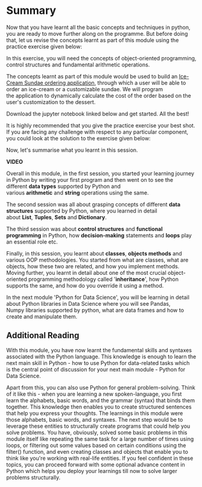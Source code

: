 # Summary

Now that you have learnt all the basic concepts and techniques in python, you are ready to move further along on the programme. But before doing that, let us revise the concepts learnt as part of this module using the practice exercise given below:

In this exercise, you will need the concepts of object-oriented programming, control structures and fundamental arithmetic operations.

The concepts learnt as part of this module would be used to build an <u>Ice-Cream Sundae ordering application</u>, through which a user will be able to order an ice-cream or a customizable sundae. We will program the application to dynamically calculate the cost of the order based on the user's customization to the dessert.

Download the jupyter notebook linked below and get started. All the best!

It is highly recommended that you give the practice exercise your best shot. If you are facing any challenge with respect to any particular component, you could look at the solution to the exercise given below:

Now, let's summarise what you learnt in this session.

**VIDEO**

Overall in this module, in the first session, you started your learning journey in Python by writing your first program and then went on to see the different **data types** supported by Python and various **arithmetic** and **string** operations using the same. 

The second session was all about grasping concepts of different **data structures** supported by Python, where you learned in detail about **List**, **Tuples**, **Sets** and **Dictionary**.

The third session was about **control structures** and **functional programming** in Python, how **decision-making** statements and **loops** play an essential role etc.

Finally, in this session, you learnt about **classes**, **objects methods** and various OOP methodologies. You started from what are classes, what are objects, how these two are related, and how you implement methods. Moving further, you learnt in detail about one of the most crucial object-oriented programming methodology called '**inheritance**', how Python supports the same, and how do you override it using a method.

In the next module 'Python for Data Science', you will be learning in detail about Python libraries in Data Science where you will see Pandas, Numpy libraries supported by python, what are data frames and how to create and manipulate them.

## Additional Reading

With this module, you have now learnt the fundamental skills and syntaxes associated with the Python language. This knowledge is enough to learn the next main skill in Python - how to use Python for data-related tasks which is the central point of discussion for your next main module - Python for Data Science.

Apart from this, you can also use Python for general problem-solving. Think of it like this - when you are learning a new spoken-language, you first learn the alphabets, basic words, and the grammar (syntax) that binds them together. This knowledge then enables you to create structured sentences that help you express your thoughts. The learnings in this module were those alphabets, basic words, and syntaxes. The next step would be to leverage these entities to structurally create programs that could help you solve problems. You have, obviously, solved some basic problems in this module itself like repeating the same task for a large number of times using loops, or filtering out some values based on certain conditions using the filter() function, and even creating classes and objects that enable you to think like you're working with real-life entities. If you feel confident in these topics, you can proceed forward with some optional advance content in Python which helps you deploy your learnings till now to solve larger problems structurally.
